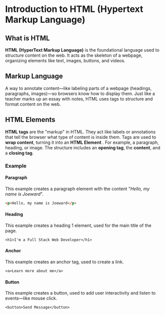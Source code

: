 # Introduction to HTML (Hypertext Markup Language)

## What is HTML

**HTML (HyperText Markup Language)** is the foundational language 
used to structure content on the web. It acts as the skeleton of a 
webpage, organizing elements like text, images, buttons, and videos.

## Markup Language

A way to annotate content—like labeling parts of a webpage 
(headings, paragraphs, images)—so browsers know how to display them. 
Just like a teacher marks up an essay with notes, HTML uses tags to 
structure and format content on the web.

## HTML Elements

**HTML tags** are the "markup" in HTML. They act like labels or 
annotations that tell the browser what type of content is inside them. 
Tags are used to **wrap content**, turning it into an **HTML Element**
. For example, a paragraph, heading, or image. The structure includes
an **opening tag**, the **content**, and a **closing tag**.

### Example

#### Paragraph

This example creates a paragraph element with the content 
"*Hello, my name is Joeward*".

```html
<p>Hello, my name is Joeward</p>
```

#### Heading

This example creates a heading 1 element, used for the main title
of the page.

`<h1>I'm a Full Stack Web Developer</h1>`

#### Anchor

This example creates an anchor tag, used to create a link.

`<a>Learn more about me</a>`

#### Button

This example creates a button, used to add user interactivity and 
listen to events—like mouse click.

`<button>Send Message</button>`